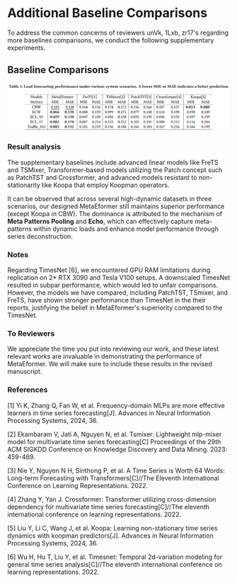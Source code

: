 # Additional Baseline Comparisons

To address the common concerns of reviewers unVk, 1Lxb, zr17's regarding more baselines comparisons, we conduct the following supplementary experiments.

## Baseline Comparisons

<img src="figure/Baseline.png">


### Result analysis
The supplementary baselines include advanced linear models like FreTS and TSMixer, Transformer-based models utilizing the Patch concept such as PatchTST and Crossformer, and advanced models resistant to non-stationarity like Koopa that employ Koopman operators. 

It can be observed that across several high-dynamic datasets in three scenarios, our designed MetaEformer still maintains superior performance (except Koopa in CBW). The dominance is attributed to the mechanism of **Meta Patterns Pooling** and **Echo**, which can effectively capture meta-patterns within dynamic loads and enhance model performance through series deconstruction.

### Notes
Regarding TimesNet [6], we encountered GPU RAM limitations during replication on 2* RTX 3090 and Tesla V100 setups. A downscaled TimesNet resulted in subpar performance, which would led to unfair comparisons. However, the models we have compared, including PatchTST, TSmixer, and FreTS, have shown stronger performance than TimesNet in the their reports, justifying the belief in MetaEformer's superiority compared to the TimesNet.

### To Reviewers
We appreciate the time you put into reviewing our work, and these latest relevant works are invaluable in demonstrating the performance of MetaEformer. We will make sure to include these results in the revised manuscript.

### References
[1] Yi K, Zhang Q, Fan W, et al. Frequency-domain MLPs are more effective learners in time series forecasting[J]. Advances in Neural Information Processing Systems, 2024, 36.

[2] Ekambaram V, Jati A, Nguyen N, et al. Tsmixer: Lightweight mlp-mixer model for multivariate time series forecasting[C] Proceedings of the 29th ACM SIGKDD Conference on Knowledge Discovery and Data Mining. 2023: 459-469.

[3] Nie Y, Nguyen N H, Sinthong P, et al. A Time Series is Worth 64 Words: Long-term Forecasting with Transformers[C]//The Eleventh International Conference on Learning Representations. 2022.

[4] Zhang Y, Yan J. Crossformer: Transformer utilizing cross-dimension dependency for multivariate time series forecasting[C]//The eleventh international conference on learning representations. 2022.

[5] Liu Y, Li C, Wang J, et al. Koopa: Learning non-stationary time series dynamics with koopman predictors[J]. Advances in Neural Information Processing Systems, 2024, 36.

[6] Wu H, Hu T, Liu Y, et al. Timesnet: Temporal 2d-variation modeling for general time series analysis[C]//The eleventh international conference on learning representations. 2022.
